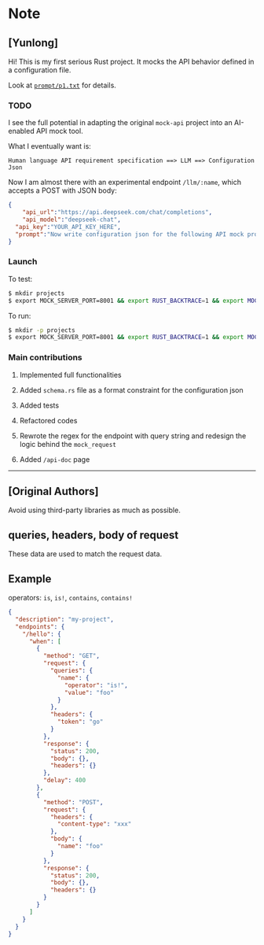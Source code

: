 Note
===

## [Yunlong]

Hi! This is my first serious Rust project. It mocks the API behavior defined in a configuration file. 

Look at [`prompt/p1.txt`](prompt/p1.txt) for details.

### TODO

I see the full potential in adapting the original `mock-api` project into an AI-enabled API mock tool. 

What I eventually want is:

```plaintext
Human language API requirement specification ==> LLM ==> Configuration Json
```

Now I am almost there with an experimental endpoint `/llm/:name`, which accepts a POST with JSON body:
```json
{
	"api_url":"https://api.deepseek.com/chat/completions",
	"api_model":"deepseek-chat",
  "api_key":"YOUR_API_KEY_HERE",
  "prompt":"Now write configuration json for the following API mock project called  ... (prompt continues)"
}
```

### Launch

To test:
```bash
$ mkdir projects
$ export MOCK_SERVER_PORT=8001 && export RUST_BACKTRACE=1 && export MOCK_SERVER_DB_ROOT=`pwd` && cargo build && cargo test
```

To run:
```bash
$ mkdir -p projects
$ export MOCK_SERVER_PORT=8001 && export RUST_BACKTRACE=1 && export MOCK_SERVER_DB_ROOT=`pwd` && cargo build && cargo run
```

### Main contributions

1. Implemented full functionalities

2. Added `schema.rs` file as a format constraint for the configuration json

3. Added tests

4. Refactored codes

5. Rewrote the regex for the endpoint with query string and redesign the logic behind the `mock_request`

6. Added `/api-doc` page

---

## [Original Authors]


Avoid using third-party libraries as much as possible.

## queries, headers, body of request

These data are used to match the request data.

## Example

operators: `is`, `is!`, `contains`, `contains!`

```json
{
  "description": "my-project",
  "endpoints": {
    "/hello": {
      "when": [
        {
          "method": "GET",
          "request": {
            "queries": {
              "name": {
                "operator": "is!",
                "value": "foo"
              }
            },
            "headers": {
              "token": "go"
            }
          },
          "response": {
            "status": 200,
            "body": {},
            "headers": {}
          },
          "delay": 400
        },
        {
          "method": "POST",
          "request": {
            "headers": {
              "content-type": "xxx"
            },
            "body": {
              "name": "foo"
            }
          },
          "response": {
            "status": 200,
            "body": {},
            "headers": {}
          }
        }
      ]
    }
  }
}
```
